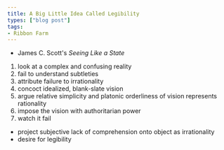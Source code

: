 ```yaml
---
title: A Big Little Idea Called Legibility
types: ["blog post"]
tags:
- Ribbon Farm
---
```


- James C. Scott's _Seeing Like a State_

1.  look at a complex and confusing reality
2.  fail to understand subtleties
3.  attribute failure to irrationality
4.  concoct idealized, blank-slate vision
5.  argue relative simplicity and platonic orderliness of vision represents rationality
6.  impose the vision with authoritarian power
7.  watch it fail

- project subjective lack of comprehension onto object as irrationality
- desire for legibility
